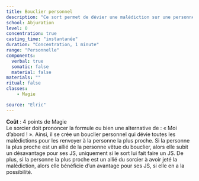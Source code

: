 ```yaml
---
title: Bouclier personnel
description: "Ce sort permet de dévier une malédiction sur une personne."
school: Abjuration
level: 0
concentration: true
casting_time: "instantanée"
duration: "Concentration, 1 minute"
range: "Personnelle"
components:
  verbal: true
  somatic: false
  material: false
materials: ""
ritual: false
classes:
    - Magie

source: "Elric"
---
```

**Coût** : 4 points de Magie  
Le sorcier doit prononcer la formule ou bien une alternative de : « Moi d’abord ! ». Ainsi, il se crée un bouclier personnel qui dévie toutes les malédictions pour les renvoyer à la personne la plus proche. Si la personne la plus proche est un allié de la personne vêtue du bouclier, alors elle subit un désavantage pour ses JS, uniquement si le sort lui fait faire un JS. De plus, si la personne la plus proche est un allié du sorcier à avoir jeté la malédiction, alors elle bénéficie d’un avantage pour ses JS, si elle en a la possibilité.  
